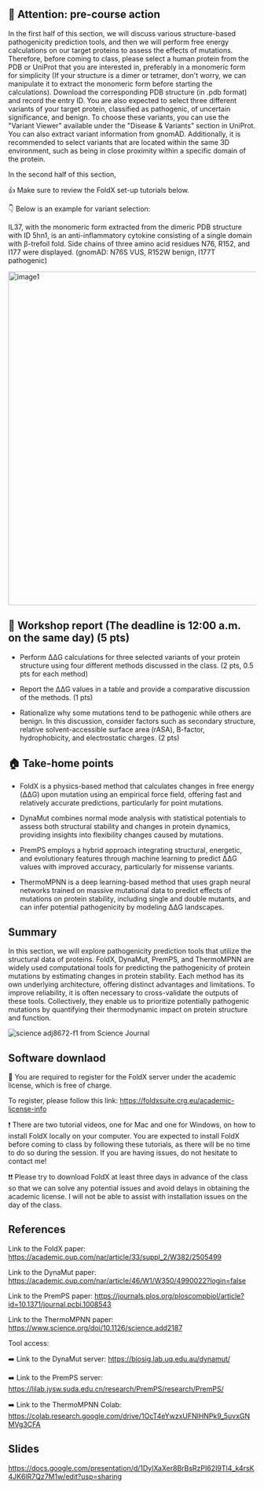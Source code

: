 ## 🚨 Attention: pre-course action

In the first half of this section, we will discuss various structure-based pathogenicity prediction tools, and then we will perform free energy calculations on our target proteins to assess the effects of mutations. Therefore, before coming to class, please select a human protein from the PDB or UniProt that you are interested in, preferably in a monomeric form for simplicity (If your structure is a dimer or tetramer, don't worry, we can manipulate it to extract the monomeric form before starting the calculations). Download the corresponding PDB structure (in .pdb format) and record the entry ID. You are also expected to select three different variants of your target protein, classified as pathogenic, of uncertain significance, and benign. To choose these variants, you can use the "Variant Viewer" available under the "Disease & Variants" section in UniProt. You can also extract variant information from gnomAD. Additionally, it is recommended to select variants that are located within the same 3D environment, such as being in close proximity within a specific domain of the protein. 

In the second half of this section,

👍 Make sure to review the FoldX set-up tutorials below. 

👇 Below is an example for variant selection:

IL37, with the monomeric form extracted from the dimeric PDB structure with ID 5hn1, is an anti-inflammatory cytokine consisting of a single domain with  β-trefoil fold. Side chains of three amino acid residues N76, R152, and I177 were displayed. (gnomAD: N76S VUS, R152W benign, I177T pathogenic)

<img width="799" height="678" alt="image1" src="https://github.com/user-attachments/assets/636ea167-e871-4ef9-84d9-665e417cd9b8" />

## 📝 Workshop report (The deadline is 12:00 a.m. on the same day) (5 pts)

- Perform ΔΔG calculations for three selected variants of your protein structure using four different methods discussed in the class. (2 pts, 0.5 pts for each method)

- Report the ΔΔG values in a table and provide a comparative discussion of the methods. (1 pts)


- Rationalize why some mutations tend to be pathogenic while others are benign. In this discussion, consider factors such as secondary structure, relative solvent-accessible surface area (rASA), B-factor, hydrophobicity, and electrostatic charges. (2 pts)

## 🏠 Take-home points 

- FoldX is a physics-based method that calculates changes in free energy (ΔΔG) upon mutation using an empirical force field, offering fast and relatively accurate predictions, particularly for point mutations.

- DynaMut combines normal mode analysis with statistical potentials to assess both structural stability and changes in protein dynamics, providing insights into flexibility changes caused by mutations.

- PremPS employs a hybrid approach integrating structural, energetic, and evolutionary features through machine learning to predict ΔΔG values with improved accuracy, particularly for missense variants.

- ThermoMPNN is a deep learning-based method that uses graph neural networks trained on massive mutational data to predict effects of mutations on protein stability, including single and double mutants, and can infer potential pathogenicity by modeling ΔΔG landscapes. 

## Summary

In this section, we will explore pathogenicity prediction tools that utilize the structural data of proteins. FoldX, DynaMut, PremPS, and ThermoMPNN are widely used computational tools for predicting the pathogenicity of protein mutations by estimating changes in protein stability. Each method has its own underlying architecture, offering distinct advantages and limitations. To improve reliability, it is often necessary to cross-validate the outputs of these tools. Collectively, they enable us to prioritize potentially pathogenic mutations by quantifying their thermodynamic impact on protein structure and function.

![science adj8672-f1](https://github.com/user-attachments/assets/a602ca69-b6d2-4e9d-a93f-44ee2415024b) from Science Journal

## Software downlaod

🔑 You are required to register for the FoldX server under the academic license, which is free of charge.

To register, please follow this link: https://foldxsuite.crg.eu/academic-license-info

❗️ There are two tutorial videos, one for Mac and one for Windows, on how to install FoldX locally on your computer. You are expected to install FoldX before coming to class by following these tutorials, as there will be no time to do so during the session. If you are having issues, do not hesitate to contact me!

❗️❗️ Please try to download FoldX at least three days in advance of the class so that we can solve any potential issues and avoid delays in obtaining the academic license. I will not be able to assist with installation issues on the day of the class.

## References

Link to the FoldX paper: https://academic.oup.com/nar/article/33/suppl_2/W382/2505499

Link to the DynaMut paper: https://academic.oup.com/nar/article/46/W1/W350/4990022?login=false

Link to the PremPS paper: https://journals.plos.org/ploscompbiol/article?id=10.1371/journal.pcbi.1008543

Link to the ThermoMPNN paper: https://www.science.org/doi/10.1126/science.add2187

Tool access:

➡️ Link to the DynaMut server: https://biosig.lab.uq.edu.au/dynamut/

➡️ Link to the PremPS server: https://lilab.jysw.suda.edu.cn/research/PremPS/research/PremPS/

➡️ Link to the ThermoMPNN Colab: https://colab.research.google.com/drive/1OcT4eYwzxUFNlHNPk9_5uvxGNMVg3CFA

## Slides

https://docs.google.com/presentation/d/1DyIXaXer8BrBsRzPI62I9Tl4_k4rsK4JK6lR7Qz7M1w/edit?usp=sharing
